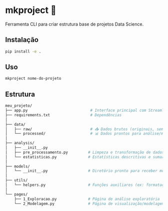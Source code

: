 # mkproject 🚀

Ferramenta CLI para criar estrutura base de projetos Data Science.

## Instalação

```bash
pip install -e .
```

## Uso

```bash
mkproject nome-do-projeto
```

## Estrutura

```bash
meu_projeto/
├── app.py                            # Interface principal com Streamlit
├── requirements.txt                  # Dependências
│
├── data/
│   ├── raw/                          # 📥 Dados brutos (originais, sem tratamento)
│   └── processed/                    # 📊 Dados prontos para análise/modelagem
│
├── analysis/
│   ├── __init__.py
│   ├── pre_processamento.py         # Limpeza e transformação de dados
│   └── estatisticas.py              # Estatísticas descritivas e sumarizações
│
├── models/
│   └── __init__.py                  # Diretório pronto para receber modelos
│
├── utils/
│   └── helpers.py                   # Funções auxiliares (ex: formatação, gráficos)
│
└── pages/
    ├── 1_Exploracao.py              # Página de análise exploratória
    └── 2_Modelagem.py               # Página de visualização/modelagem
```
